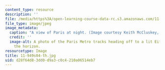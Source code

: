 ```yaml
---
content_type: resource
description: ''
file: /media/https%3A/open-learning-course-data-rc.s3.amazonaws.com/11-949-city-visions-past-and-future-spring-2004/d28f64d83dd0d9a3c0c4210a06514eb7_11-949s04-th.jpg
file_type: image/jpeg
image_metadata:
  caption: "A view of Paris at night. (Image courtesy Keith McCluskey, \xA9 opifice.com.)"
  credit: ''
  image-alt: A photo of the Paris Metro tracks heading off to a lit Eiffel Tower on
    the horizon.
resourcetype: Image
title: 11-949s04-th.jpg
uid: d28f64d8-3dd0-d9a3-c0c4-210a06514eb7
---
```

